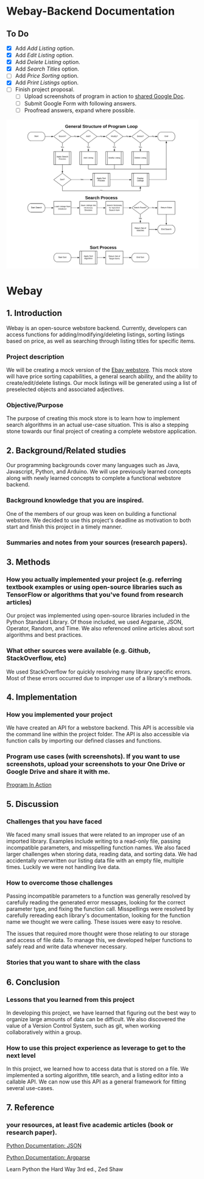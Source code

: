 # Webay-Backend Documentation

## To Do

- [x] Add *Add Listing* option.
- [x] Add *Edit Listing* option.
- [x] Add *Delete Listing* option.
- [x] Add *Search Titles* option.
- [ ] Add *Price Sorting* option.
- [x] Add *Print Listings* option.
- [ ] Finish project proposal.
    - [ ] Upload screenshots of program in action to 
    [shared Google Doc](https://docs.google.com/document/d/1ihBZfIJOcxj6T_4s6dOSwVBvJf_e2HV0FrDpJ-MLg0s/edit?usp=sharing).
    - [ ] Submit Google Form with following answers.
    - [ ] Proofread answers, expand where possible.

![General Program Structure](assets/images/program_structure_chart.png)

# Webay

## 1. Introduction

Webay is an open-source webstore backend. Currently, developers can access
functions for adding/modifying/deleting listings, sorting listings based on price, 
as well as searching through listing titles for specific items. 

### Project description

We will be creating a mock version of the [Ebay webstore](https://ebay.com).
This mock store will have price sorting capabilities, 
a general search ability, and the ability to create/edit/delete listings. 
Our mock listings will be generated using a list of preselected objects and associated adjectives.

### Objective/Purpose

The purpose of creating this mock store is to learn how to implement 
search algorithms in an actual use-case situation. 
This is also a stepping stone towards our final project of creating 
a complete webstore application.

## 2. Background/Related studies

Our programming backgrounds cover many languages
such as Java, Javascript, Python, and Arduino. 
We will use previously learned concepts along with
newly learned concepts to complete a functional webstore backend. 

### Background knowledge that you are inspired.

One of the members of our group was keen on building a functional webstore.
We decided to use this project's deadline as motivation 
to both start and finish this project in a timely manner.

### Summaries and notes from your sources (research papers). 

<!-- Fill in notes. -->

## 3. Methods

### How you actually implemented your project (e.g. referring textbook examples or using open-source libraries such as TensorFlow or algorithms that you've found from research articles)

Our project was implemented using open-source libraries included
in the Python Standard Library. 
Of those included, we used Argparse, JSON, Operator, 
Random, and Time.
We also referenced online articles about sort algorithms
and best practices.

### What other sources were available (e.g. Github, StackOverflow, etc)

We used StackOverflow for quickly resolving many library specific errors.
Most of these errors occurred due to improper use of a library's
methods.

## 4. Implementation

### How you implemented your project

We have created an API for a webstore backend. This API is 
accessible via the command line within the project folder.
The API is also accessible via function calls by importing 
our defined classes and functions. 


### Program use cases (with screenshots). If you want to use screenshots, upload your screenshots to your One Drive or Google Drive and share it with me. 

<!-- Link to GD with images. -->
[Program In Action](https://docs.google.com/document/d/1ihBZfIJOcxj6T_4s6dOSwVBvJf_e2HV0FrDpJ-MLg0s/edit?usp=sharing)


## 5. Discussion

### Challenges that you have faced

We faced many small issues that were related to an improper use
of an imported library. Examples include writing to a read-only file, passing incompatible parameters, and misspelling function names.
We also faced larger challenges when storing data, reading data,
and sorting data. We had accidentally overwritten our listing data
file with an empty file, multiple times. 
Luckily we were not handling live data. 

### How to overcome those challenges

Passing incompatible parameters to a function was generally resolved
by carefully reading the generated error messages, looking for the
correct parameter type, and fixing the function call. 
Misspellings were resolved by carefully rereading each library's 
documentation, looking for the function name we thought we were calling. These issues were easy to resolve. 

The issues that required more thought were those relating to
our storage and access of file data. 
To manage this, we developed helper functions to safely read and
write data whenever necessary.

### Stories that you want to share with the class


## 6. Conclusion

### Lessons that you learned from this project

In developing this project, we have learned that figuring out
the best way to organize large amounts of data can be difficult. 
We also discovered the value of a Version Control System, such as git, 
when working collaboratively within a group. 

### How to use this project experience as leverage to get to the next level

In this project, we learned how to access data that is stored on a file.
We implemented a sorting algorithm, title search, and a listing editor into 
a callable API. 
We can now use this API as a general framework for fitting several use-cases.


## 7. Reference

### your resources, at least five academic articles (book or research paper). 

[Python Documentation: JSON](https://docs.python.org/3.7/tutorial/inputoutput.html#reading-and-writing-files)

[Python Documentation: Argparse](https://docs.python.org/3/library/argparse.html)

Learn Python the Hard Way 3rd ed., Zed Shaw
